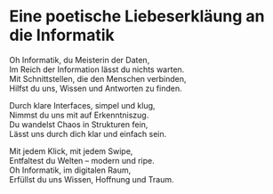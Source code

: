# Eine poetische Liebeserkläung an die Informatik

Oh Informatik, du Meisterin der Daten,<br>
Im Reich der Information lässt du nichts warten.<br>
Mit Schnittstellen, die den Menschen verbinden,<br>
Hilfst du uns, Wissen und Antworten zu finden.<br>

Durch klare Interfaces, simpel und klug,<br>
Nimmst du uns mit auf Erkenntniszug.<br>
Du wandelst Chaos in Strukturen fein,<br>
Lässt uns durch dich klar und einfach sein.<br>

Mit jedem Klick, mit jedem Swipe,<br>
Entfaltest du Welten – modern und ripe.<br>
Oh Informatik, im digitalen Raum,<br>
Erfüllst du uns Wissen, Hoffnung und Traum.<br>

